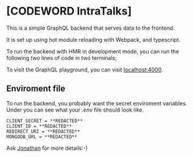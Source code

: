 # [CODEWORD IntraTalks]

This is a simple GraphQL backend that serves data to the frontend.

It is set up using hot module reloading with Webpack, and typescript.

To run the backend with HMR in development mode, you can run the following two lines of code in two terminals;

To visit the GraphQL playground, you can visit [localhost:4000](http://localhost:4000).

## Enviroment file

To run the backend, you probably want the secret enviroment variables. Under you can see what your _.env_ file should look like.

```
CLIENT_SECRET = **REDACTED**
CLIENT_ID = **REDACTED**
REDIRECT_URI = **REDACTED**
MONGODB_URL = **REDACTED**
```

Ask [Jonathan](https://github.com/blauks/) for more details:-)
